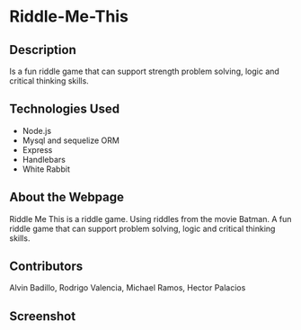 # Riddle-Me-This

## Description
 
 Is a fun riddle game that can support strength problem solving, logic and critical thinking skills.

## Technologies Used

- Node.js
- Mysql and sequelize ORM
- Express
- Handlebars
- White Rabbit 

## About the Webpage
  Riddle Me This is a riddle game. Using riddles from the movie Batman. A fun riddle game that can support problem solving, logic and critical thinking skills.
  
## Contributors 

  Alvin Badillo, Rodrigo Valencia, Michael Ramos, Hector Palacios

## Screenshot
